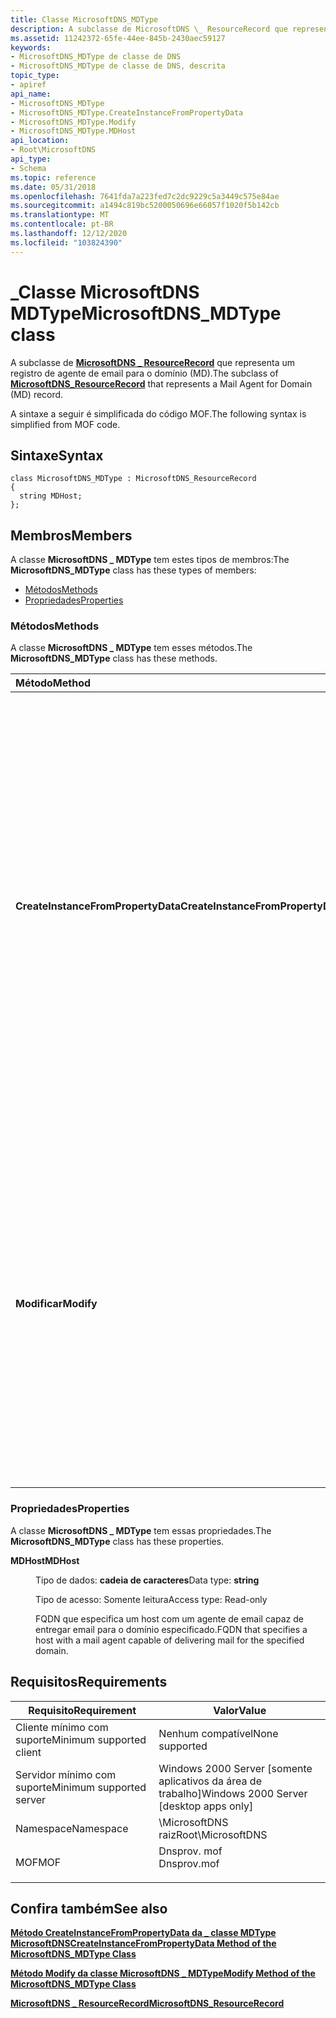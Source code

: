 ```yaml
---
title: Classe MicrosoftDNS_MDType
description: A subclasse de MicrosoftDNS \_ ResourceRecord que representa um registro de agente de email para o domínio (MD).
ms.assetid: 11242372-65fe-44ee-845b-2430aec59127
keywords:
- MicrosoftDNS_MDType de classe de DNS
- MicrosoftDNS_MDType de classe de DNS, descrita
topic_type:
- apiref
api_name:
- MicrosoftDNS_MDType
- MicrosoftDNS_MDType.CreateInstanceFromPropertyData
- MicrosoftDNS_MDType.Modify
- MicrosoftDNS_MDType.MDHost
api_location:
- Root\MicrosoftDNS
api_type:
- Schema
ms.topic: reference
ms.date: 05/31/2018
ms.openlocfilehash: 7641fda7a223fed7c2dc9229c5a3449c575e84ae
ms.sourcegitcommit: a1494c819bc5200050696e66057f1020f5b142cb
ms.translationtype: MT
ms.contentlocale: pt-BR
ms.lasthandoff: 12/12/2020
ms.locfileid: "103824390"
---
```

# <a name="microsoftdns_mdtype-class"></a><span data-ttu-id="dc9ad-105">\_Classe MicrosoftDNS MDType</span><span class="sxs-lookup"><span data-stu-id="dc9ad-105">MicrosoftDNS\_MDType class</span></span>

<span data-ttu-id="dc9ad-106">A subclasse de [**MicrosoftDNS \_ ResourceRecord**](microsoftdns-resourcerecord.md) que representa um registro de agente de email para o domínio (MD).</span><span class="sxs-lookup"><span data-stu-id="dc9ad-106">The subclass of [**MicrosoftDNS\_ResourceRecord**](microsoftdns-resourcerecord.md) that represents a Mail Agent for Domain (MD) record.</span></span>

<span data-ttu-id="dc9ad-107">A sintaxe a seguir é simplificada do código MOF.</span><span class="sxs-lookup"><span data-stu-id="dc9ad-107">The following syntax is simplified from MOF code.</span></span>

## <a name="syntax"></a><span data-ttu-id="dc9ad-108">Sintaxe</span><span class="sxs-lookup"><span data-stu-id="dc9ad-108">Syntax</span></span>

``` syntax
class MicrosoftDNS_MDType : MicrosoftDNS_ResourceRecord
{
  string MDHost;
};
```

## <a name="members"></a><span data-ttu-id="dc9ad-109">Membros</span><span class="sxs-lookup"><span data-stu-id="dc9ad-109">Members</span></span>

<span data-ttu-id="dc9ad-110">A classe **MicrosoftDNS \_ MDType** tem estes tipos de membros:</span><span class="sxs-lookup"><span data-stu-id="dc9ad-110">The **MicrosoftDNS\_MDType** class has these types of members:</span></span>

-   [<span data-ttu-id="dc9ad-111">Métodos</span><span class="sxs-lookup"><span data-stu-id="dc9ad-111">Methods</span></span>](#methods)
-   [<span data-ttu-id="dc9ad-112">Propriedades</span><span class="sxs-lookup"><span data-stu-id="dc9ad-112">Properties</span></span>](#properties)

### <a name="methods"></a><span data-ttu-id="dc9ad-113">Métodos</span><span class="sxs-lookup"><span data-stu-id="dc9ad-113">Methods</span></span>

<span data-ttu-id="dc9ad-114">A classe **MicrosoftDNS \_ MDType** tem esses métodos.</span><span class="sxs-lookup"><span data-stu-id="dc9ad-114">The **MicrosoftDNS\_MDType** class has these methods.</span></span>



| <span data-ttu-id="dc9ad-115">Método</span><span class="sxs-lookup"><span data-stu-id="dc9ad-115">Method</span></span>                             | <span data-ttu-id="dc9ad-116">Descrição</span><span class="sxs-lookup"><span data-stu-id="dc9ad-116">Description</span></span>                                                                                                                                                                                                                                                                                                                                                        |
|:-----------------------------------|:-------------------------------------------------------------------------------------------------------------------------------------------------------------------------------------------------------------------------------------------------------------------------------------------------------------------------------------------------------------------|
| <span data-ttu-id="dc9ad-117">**CreateInstanceFromPropertyData**</span><span class="sxs-lookup"><span data-stu-id="dc9ad-117">**CreateInstanceFromPropertyData**</span></span> | <span data-ttu-id="dc9ad-118">Instancia um registro de recurso de DNS MD com base nos dados nos parâmetros de entrada do método: o nome do servidor DNS do registro, o nome do contêiner, o nome do proprietário do domínio, a classe (padrão = IN), o valor de vida útil e o host do agente de email.</span><span class="sxs-lookup"><span data-stu-id="dc9ad-118">Instantiates a DNS MD Resource Record based on the data in the method's input parameters: the record's DNS Server Name, Container Name, Owner Name of the domain, class (default = IN), time-to-live value and the host of the mail agent.</span></span> <span data-ttu-id="dc9ad-119">Ele retorna uma referência ao novo objeto como um parâmetro de saída.</span><span class="sxs-lookup"><span data-stu-id="dc9ad-119">It returns a reference to the new object as an output parameter.</span></span> <br/> <span data-ttu-id="dc9ad-120">Qualificadores: implementados, estáticos</span><span class="sxs-lookup"><span data-stu-id="dc9ad-120">Qualifiers: Implemented, static</span></span><br/> |
| <span data-ttu-id="dc9ad-121">**Modificar**</span><span class="sxs-lookup"><span data-stu-id="dc9ad-121">**Modify**</span></span>                         | <span data-ttu-id="dc9ad-122">Atualiza o TTL e o host MD para os valores especificados como os parâmetros de entrada deste método.</span><span class="sxs-lookup"><span data-stu-id="dc9ad-122">Updates the TTL and MD host to the values specified as the input parameters of this method.</span></span> <span data-ttu-id="dc9ad-123">Se um novo valor para um parâmetro não for especificado, o valor atual do parâmetro não será alterado.</span><span class="sxs-lookup"><span data-stu-id="dc9ad-123">If a new value for a parameter is not specified, then the current value for the parameter is not changed.</span></span> <span data-ttu-id="dc9ad-124">O método retorna uma referência ao objeto modificado como um parâmetro de saída.</span><span class="sxs-lookup"><span data-stu-id="dc9ad-124">The method returns a reference to the modified object as an output parameter.</span></span> <br/> <span data-ttu-id="dc9ad-125">Qualificadores: implementados</span><span class="sxs-lookup"><span data-stu-id="dc9ad-125">Qualifiers: Implemented</span></span><br/>                                 |



 

### <a name="properties"></a><span data-ttu-id="dc9ad-126">Propriedades</span><span class="sxs-lookup"><span data-stu-id="dc9ad-126">Properties</span></span>

<span data-ttu-id="dc9ad-127">A classe **MicrosoftDNS \_ MDType** tem essas propriedades.</span><span class="sxs-lookup"><span data-stu-id="dc9ad-127">The **MicrosoftDNS\_MDType** class has these properties.</span></span>

<dl> <dt>

<span data-ttu-id="dc9ad-128">**MDHost**</span><span class="sxs-lookup"><span data-stu-id="dc9ad-128">**MDHost**</span></span>
</dt> <dd> <dl> <dt>

<span data-ttu-id="dc9ad-129">Tipo de dados: **cadeia de caracteres**</span><span class="sxs-lookup"><span data-stu-id="dc9ad-129">Data type: **string**</span></span>
</dt> <dt>

<span data-ttu-id="dc9ad-130">Tipo de acesso: Somente leitura</span><span class="sxs-lookup"><span data-stu-id="dc9ad-130">Access type: Read-only</span></span>
</dt> </dl>

<span data-ttu-id="dc9ad-131">FQDN que especifica um host com um agente de email capaz de entregar email para o domínio especificado.</span><span class="sxs-lookup"><span data-stu-id="dc9ad-131">FQDN that specifies a host with a mail agent capable of delivering mail for the specified domain.</span></span>

</dd> </dl>

## <a name="requirements"></a><span data-ttu-id="dc9ad-132">Requisitos</span><span class="sxs-lookup"><span data-stu-id="dc9ad-132">Requirements</span></span>



| <span data-ttu-id="dc9ad-133">Requisito</span><span class="sxs-lookup"><span data-stu-id="dc9ad-133">Requirement</span></span> | <span data-ttu-id="dc9ad-134">Valor</span><span class="sxs-lookup"><span data-stu-id="dc9ad-134">Value</span></span> |
|-------------------------------------|----------------------------------------------------------------------------------------|
| <span data-ttu-id="dc9ad-135">Cliente mínimo com suporte</span><span class="sxs-lookup"><span data-stu-id="dc9ad-135">Minimum supported client</span></span><br/> | <span data-ttu-id="dc9ad-136">Nenhum compatível</span><span class="sxs-lookup"><span data-stu-id="dc9ad-136">None supported</span></span><br/>                                                              |
| <span data-ttu-id="dc9ad-137">Servidor mínimo com suporte</span><span class="sxs-lookup"><span data-stu-id="dc9ad-137">Minimum supported server</span></span><br/> | <span data-ttu-id="dc9ad-138">Windows 2000 Server \[somente aplicativos da área de trabalho\]</span><span class="sxs-lookup"><span data-stu-id="dc9ad-138">Windows 2000 Server \[desktop apps only\]</span></span><br/>                                   |
| <span data-ttu-id="dc9ad-139">Namespace</span><span class="sxs-lookup"><span data-stu-id="dc9ad-139">Namespace</span></span><br/>                | <span data-ttu-id="dc9ad-140">\\MicrosoftDNS raiz</span><span class="sxs-lookup"><span data-stu-id="dc9ad-140">Root\\MicrosoftDNS</span></span><br/>                                                          |
| <span data-ttu-id="dc9ad-141">MOF</span><span class="sxs-lookup"><span data-stu-id="dc9ad-141">MOF</span></span><br/>                      | <dl> <span data-ttu-id="dc9ad-142"><dt>Dnsprov. mof</dt></span><span class="sxs-lookup"><span data-stu-id="dc9ad-142"><dt>Dnsprov.mof</dt></span></span> </dl> |



## <a name="see-also"></a><span data-ttu-id="dc9ad-143">Confira também</span><span class="sxs-lookup"><span data-stu-id="dc9ad-143">See also</span></span>

<dl> <dt>

[<span data-ttu-id="dc9ad-144">**Método CreateInstanceFromPropertyData da \_ classe MDType MicrosoftDNS**</span><span class="sxs-lookup"><span data-stu-id="dc9ad-144">**CreateInstanceFromPropertyData Method of the MicrosoftDNS\_MDType Class**</span></span>](microsoftdns-mdtype-createinstancefrompropertydata.md)
</dt> <dt>

[<span data-ttu-id="dc9ad-145">**Método Modify da classe MicrosoftDNS \_ MDType**</span><span class="sxs-lookup"><span data-stu-id="dc9ad-145">**Modify Method of the MicrosoftDNS\_MDType Class**</span></span>](microsoftdns-mdtype-modify.md)
</dt> <dt>

[<span data-ttu-id="dc9ad-146">**MicrosoftDNS \_ ResourceRecord**</span><span class="sxs-lookup"><span data-stu-id="dc9ad-146">**MicrosoftDNS\_ResourceRecord**</span></span>](microsoftdns-resourcerecord.md)
</dt> </dl>

 

 





